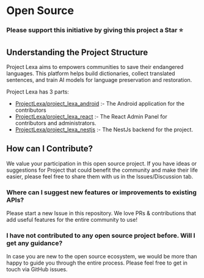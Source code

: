 # Open Source
### Please support this initiative by giving this project a Star ⭐️
## Understanding the Project Structure
Project Lexa aims to empowers communities to save their endangered languages. This platform helps build dictionaries, collect translated sentences, and train AI models for language preservation and restoration.


Project Lexa has 3 parts:
- [ProjectLexa/project_lexa_android](https://github.com/ProjectLexa/project_lexa_android) :- The Android application for the contributors
- [ProjectLexa/project_lexa_react](https://github.com/ProjectLexa/project_lexa_react) :- The React Admin Panel for contributors and administrators.
- [ProjectLexa/project_lexa_nestjs](https://github.com/ProjectLexa/project_lexa_nestjs) :- The NestJs backend for the project.
## How can I Contribute?

We value your participation in this open source project. If you have ideas or suggestions for Project that could benefit the community and make their life easier, please feel free to share them with us in the Issues/Discussion tab.

### Where can I suggest new features or improvements to existing APIs?

Please start a new Issue in this repository. We love PRs & contributions that add useful features for the entire community to use! 
 
### I have not contributed to any open source project before. Will I get any guidance?

In case you are new to the open source ecosystem, we would be more than happy to guide you through the entire process. Please feel free to get in touch via GitHub issues.
